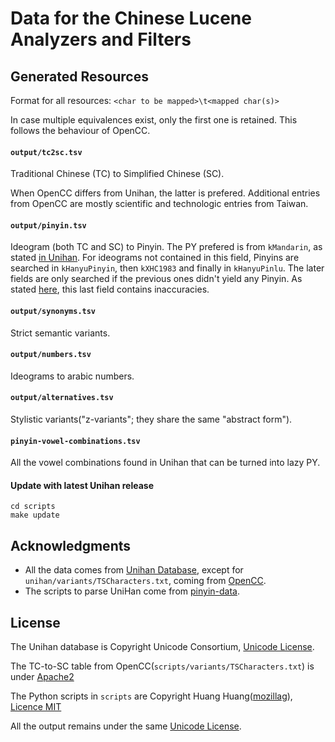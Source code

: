 # Data for the Chinese Lucene Analyzers and Filters
 
## Generated Resources

Format for all resources: `<char to be mapped>\t<mapped char(s)>`

In case multiple equivalences exist, only the first one is retained. This follows the behaviour of OpenCC. 

#### `output/tc2sc.tsv`

Traditional Chinese (TC) to Simplified Chinese (SC).

When OpenCC differs from Unihan, the latter is prefered.
Additional entries from OpenCC are mostly scientific and technologic entries from Taiwan.  

#### `output/pinyin.tsv`

Ideogram (both TC and SC) to Pinyin.
The PY prefered is from `kMandarin`, as stated [in Unihan](http://www.unicode.org/reports/tr38/index.html#kMandarin).
For ideograms not contained in this field, Pinyins are searched in `kHanyuPinyin`, then `kXHC1983` and finally in `kHanyuPinlu`.
The later fields are only searched if the previous ones didn't yield any Pinyin.
As stated [here](scripts/merge_pinyin.py#L87), this last field contains inaccuracies.

#### `output/synonyms.tsv`

Strict semantic variants.

#### `output/numbers.tsv`

Ideograms to arabic numbers.

#### `output/alternatives.tsv`

Stylistic variants("z-variants"; they share the same "abstract form"). 

#### `pinyin-vowel-combinations.tsv`

All the vowel combinations found in Unihan that can be turned into lazy PY.

#### Update with latest Unihan release

```
cd scripts
make update
```

## Acknowledgments

 - All the data comes from [Unihan Database](http://www.unicode.org/charts/unihan.html), except for `unihan/variants/TSCharacters.txt`, coming from [OpenCC](https://github.com/BYVoid/OpenCC). 
 - The scripts to parse UniHan come from [pinyin-data](https://github.com/mozillazg/pinyin-data). 

## License

The Unihan database is Copyright Unicode Consortium, [Unicode License](http://unicode.org/copyright.html).

The TC-to-SC table from OpenCC(`scripts/variants/TSCharacters.txt`) is under [Apache2](https://opensource.org/licenses/Apache-2.0)

The Python scripts in `scripts` are Copyright Huang Huang([mozillag](https://github.com/mozillazg)), [Licence MIT](https://opensource.org/licenses/MIT)

All the output remains under the same [Unicode License](http://unicode.org/copyright.html).
